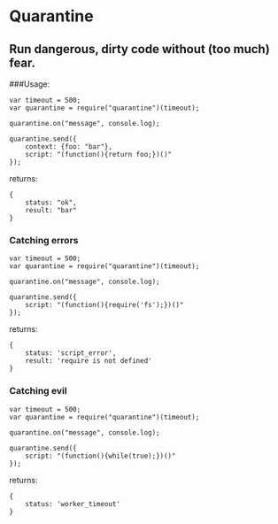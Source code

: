 # Quarantine

## Run dangerous, dirty code without (too much) fear.

###Usage:

```
var timeout = 500;
var quarantine = require("quarantine")(timeout);

quarantine.on("message", console.log);

quarantine.send({
	context: {foo: "bar"},
	script: "(function(){return foo;})()"
});
```

returns: 

```
{
	status: "ok",
	result: "bar"
}
```

### Catching errors

```
var timeout = 500;
var quarantine = require("quarantine")(timeout);

quarantine.on("message", console.log);

quarantine.send({
	script: "(function(){require('fs');})()"
});
```

returns: 

```
{
	status: 'script_error',
	result: 'require is not defined' 
}
```

### Catching evil

```
var timeout = 500;
var quarantine = require("quarantine")(timeout);

quarantine.on("message", console.log);

quarantine.send({
	script: "(function(){while(true);})()"
});
```

returns: 

```
{
	status: 'worker_timeout'
}
```
